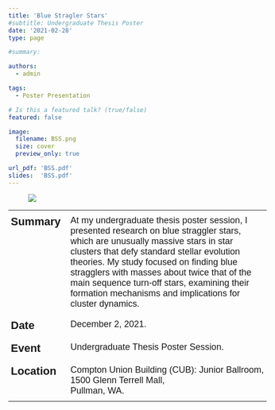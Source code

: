 ```yaml
---
title: 'Blue Stragler Stars'
#subtitle: Undergraduate Thesis Poster
date: '2021-02-28'
type: page 

#summary:

authors:
  - admin

tags:
  - Poster Presentation

# Is this a featured talk? (true/false)
featured: false

image:
  filename: BSS.png
  size: cover
  preview_only: true

url_pdf: 'BSS.pdf'
slides:  'BSS.pdf'
---
```

<figure>
<img src="BSS.png" style="width:auto;height:auto"/>
</figure>

<style type="text/css">
.tg  {border:none;border-collapse:collapse;border-spacing:0;}
.tg td{border-style:solid;border-width:0px;font-family:Arial, sans-serif;font-size:14px;overflow:hidden;
  padding:10px 5px;word-break:normal;}
.tg th{border-style:solid;border-width:0px;font-family:Arial, sans-serif;font-size:14px;font-weight:normal;
  overflow:hidden;padding:10px 5px;word-break:normal;}
.tg .tg-9l91{font-size:22px;font-weight:bold;text-align:left;vertical-align:top}
.tg .tg-60hs{font-size:18px;text-align:left;vertical-align:top}
</style>
<table class="tg" style="undefined;table-layout: fixed; width: 675px"><colgroup>
<col style="width: 120px">
<col style="width: 400px">
</colgroup>
<tbody>
  <tr>
    <td class="tg-9l91">Summary</td>
    <td class="tg-60hs">At my undergraduate thesis poster session, I presented research on blue straggler stars, which are unusually massive stars in star clusters that defy standard stellar evolution theories. My study focused on finding blue stragglers with masses about twice that of the main sequence turn-off stars, examining their formation mechanisms and implications for cluster dynamics. <br></td>
  </tr>
  <tr>
    <td class="tg-9l91">Date </td>
    <td class="tg-60hs">December 2, 2021.</td>
  </tr>
  <tr>
    <td class="tg-9l91">Event</td>
    <td class="tg-60hs">Undergraduate Thesis Poster Session.</td>
  </tr>
  <tr>
    <td class="tg-9l91">Location</td>
    <td class="tg-60hs">Compton Union Building (CUB): Junior Ballroom, <br>1500 Glenn Terrell Mall,<br> Pullman, WA.</td>
  </tr>
</tbody></table>